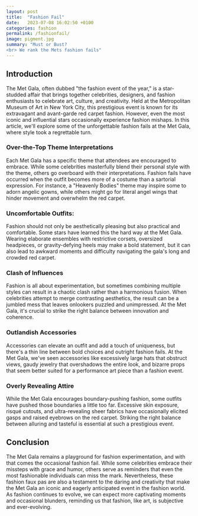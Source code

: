 ```yaml
---
layout: post
title:  "Fashion Fail"
date:   2023-07-08 16:02:50 +0100
categories: fashion
permalink: /fashionfail/
image: pigment.jpg
summary: "Must or Bust? 
<br> We rank the Mets fashion fails"
---
```


## Introduction

The Met Gala, often dubbed "the fashion event of the year," is a star-studded affair that brings together celebrities, designers, and fashion enthusiasts to celebrate art, culture, and creativity. Held at the Metropolitan Museum of Art in New York City, this prestigious event is known for its extravagant and avant-garde red carpet fashion. However, even the most iconic and influential stars occasionally experience fashion mishaps. In this article, we'll explore some of the unforgettable fashion fails at the Met Gala, where style took a regrettable turn.

### Over-the-Top Theme Interpretations

Each Met Gala has a specific theme that attendees are encouraged to embrace. While some celebrities masterfully blend their personal style with the theme, others go overboard with their interpretations. Fashion fails have occurred when the outfit becomes more of a costume than a sartorial expression. For instance, a "Heavenly Bodies" theme may inspire some to adorn angelic gowns, while others might go for literal angel wings that hinder movement and overwhelm the red carpet.

### Uncomfortable Outfits:

Fashion should not only be aesthetically pleasing but also practical and comfortable. Some stars have learned this the hard way at the Met Gala. Wearing elaborate ensembles with restrictive corsets, oversized headpieces, or gravity-defying heels may make a bold statement, but it can also lead to awkward moments and difficulty navigating the gala's long and crowded red carpet.

### Clash of Influences

Fashion is all about experimentation, but sometimes combining multiple styles can result in a chaotic clash rather than a harmonious fusion. When celebrities attempt to merge contrasting aesthetics, the result can be a jumbled mess that leaves onlookers puzzled and unimpressed. At the Met Gala, it's crucial to strike the right balance between innovation and coherence.

### Outlandish Accessories

Accessories can elevate an outfit and add a touch of uniqueness, but there's a thin line between bold choices and outright fashion fails. At the Met Gala, we've seen accessories like excessively large hats that obstruct views, gaudy jewelry that overshadows the entire look, and bizarre props that seem better suited for a performance art piece than a fashion event.

### Overly Revealing Attire

While the Met Gala encourages boundary-pushing fashion, some outfits have pushed those boundaries a little too far. Excessive skin exposure, risqué cutouts, and ultra-revealing sheer fabrics have occasionally elicited gasps and raised eyebrows on the red carpet. Striking the right balance between alluring and tasteful is essential at such a prestigious event.

## Conclusion

The Met Gala remains a playground for fashion experimentation, and with that comes the occasional fashion fail. While some celebrities embrace their missteps with grace and humor, others serve as reminders that even the most fashionable individuals can miss the mark. Nevertheless, these fashion faux pas are also a testament to the daring and creativity that make the Met Gala an iconic and eagerly anticipated event in the fashion world. As fashion continues to evolve, we can expect more captivating moments and occasional blunders, reminding us that fashion, like art, is subjective and ever-evolving.